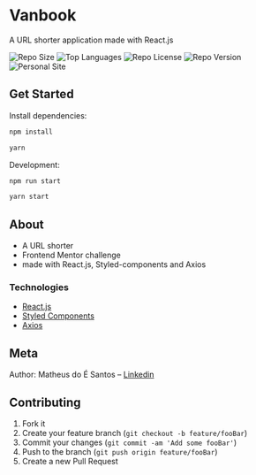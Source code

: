 # Vanbook
A URL shorter application made with React.js

![Repo Size][repo-size]
![Top Languages][top-languages]
![Repo License][repo-license]
![Repo Version][repo-version]
![Personal Site][matheus-img]

## Get Started

Install dependencies:

```sh
npm install

yarn
```

Development:

```sh
npm run start

yarn start
```

## About

- A URL shorter
- Frontend Mentor challenge
- made with React.js, Styled-components and Axios

### Technologies

- [React.js](https://reactjs.org/)
- [Styled Components](https://styled-components.com/)
- [Axios](https://github.com/axios/axios)

## Meta

Author: Matheus do É Santos – [Linkedin](https://www.linkedin.com/in/matheusdoe-dev/)

## Contributing

1. Fork it
2. Create your feature branch (`git checkout -b feature/fooBar`)
3. Commit your changes (`git commit -am 'Add some fooBar'`)
4. Push to the branch (`git push origin feature/fooBar`)
5. Create a new Pull Request

<!-- Markdown link & img dfn's -->

[top-languages]: https://img.shields.io/github/languages/top/Matheusdoe-dev/shortly?style=flat-square
[repo-size]: https://img.shields.io/github/repo-size/Matheusdoe-dev/shortly?style=flat-square
[repo-license]: https://img.shields.io/github/license/Matheusdoe-dev/shortly?style=flat-square
[repo-version]: https://img.shields.io/github/package-json/v/Matheusdoe-dev/shortly?style=flat-square
[matheus-img]: https://img.shields.io/badge/-matheusdoe.dev-%23811662?style=flat-square
[matheus-url]: https://matheusdoe.dev

